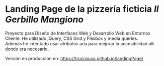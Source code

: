 # Landing Page de la pizzería ficticia *Il Gerbillo Mangiono*

Proyecto para Diseño de Interfaces Web y Desarrollo Web en Entornos Cliente. He utilizado jQuery, CSS Grid y Flexbox y media queries.  
Además he intentado usar atributos aria para mejorar la accesibilidad allí donde era necesario.

Versión en producción en: https://trucosuso.github.io/landingPage/